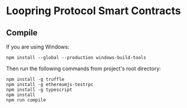 # Loopring Protocol Smart Contracts

## Compile


If you are using Windows:
```
npm install --global --production windows-build-tools
```

Then run the following commands from project's root directory:
 
```
npm install -g truffle
npm install -g ethereumjs-testrpc
npm install -g typescript
npm install
npm run compile
```
